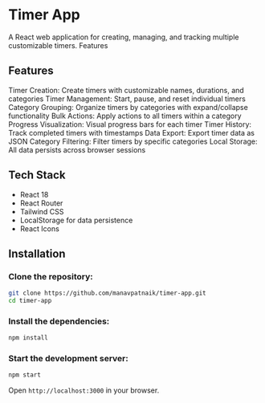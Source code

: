 # Timer App

A React web application for creating, managing, and tracking multiple customizable timers.
Features

## Features

Timer Creation: Create timers with customizable names, durations, and categories
Timer Management: Start, pause, and reset individual timers
Category Grouping: Organize timers by categories with expand/collapse functionality
Bulk Actions: Apply actions to all timers within a category
Progress Visualization: Visual progress bars for each timer
Timer History: Track completed timers with timestamps
Data Export: Export timer data as JSON
Category Filtering: Filter timers by specific categories
Local Storage: All data persists across browser sessions

## Tech Stack

- React 18
- React Router
- Tailwind CSS
- LocalStorage for data persistence
- React Icons

## Installation

### Clone the repository:

```bash
git clone https://github.com/manavpatnaik/timer-app.git
cd timer-app
```

### Install the dependencies:

```bash
npm install
```

### Start the development server:

```bash
npm start
```

Open `http://localhost:3000` in your browser.
